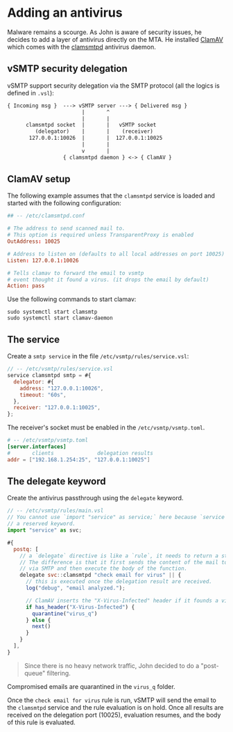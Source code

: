 # Adding an antivirus

Malware remains a scourge. As John is aware of security issues, he decides to add a layer of antivirus directly on the MTA. He installed [ClamAV](https://www.clamav.net/) which comes with the [clamsmtpd](https://linux.die.net/man/8/clamsmtpd) antivirus daemon.

## vSMTP security delegation

vSMTP support security delegation via the SMTP protocol (all the logics is defined in `.vsl`):

```txt
{ Incoming msg }  ---> vSMTP server ---> { Delivered msg }
                        |       ^
                        |       |
      clamsmtpd socket  |       |   vSMTP socket
         (delegator)    |       |    (receiver)
       127.0.0.1:10026  |       |  127.0.0.1:10025
                        |       |
                        v       |
                  { clamsmtpd daemon } <-> { ClamAV }
```

## ClamAV setup

The following example assumes that the `clamsmtpd` service is loaded and started with the following configuration:

```toml
## -- /etc/clamsmtpd.conf

# The address to send scanned mail to.
# This option is required unless TransparentProxy is enabled
OutAddress: 10025

# Address to listen on (defaults to all local addresses on port 10025)
Listen: 127.0.0.1:10026

# Tells clamav to forward the email to vsmtp
# event thought it found a virus. (it drops the email by default)
Action: pass
```

Use the following commands to start clamav:

```shell
sudo systemctl start clamsmtp
sudo systemctl start clamav-daemon
```

## The service

Create a `smtp service` in the file `/etc/vsmtp/rules/service.vsl`:

```js
// -- /etc/vsmtp/rules/service.vsl
service clamsmtpd smtp = #{
  delegator: #{
    address: "127.0.0.1:10026",
    timeout: "60s",
  },
  receiver: "127.0.0.1:10025",
};
```

The receiver's socket must be enabled in the `/etc/vsmtp/vsmtp.toml`.

```toml
# -- /etc/vsmtp/vsmtp.toml
[server.interfaces]
#       clients              delegation results
addr = ["192.168.1.254:25", "127.0.0.1:10025"]
```

## The delegate keyword

Create the antivirus passthrough using the `delegate` keyword.

```js
// -- /etc/vsmtp/rules/main.vsl
// You cannot use `import "service" as service;` here because `service` is
// a reserved keyword.
import "service" as svc;

#{
  postq: [
    // a `delegate` directive is like a `rule`, it needs to return a status code.
    // The difference is that it first sends the content of the mail to the service
    // via SMTP and then execute the body of the function.
    delegate svc::clamsmtpd "check email for virus" || {
      // this is executed once the delegation result are received.
      log("debug", "email analyzed.");

      // ClamAV inserts the "X-Virus-Infected" header if it founds a virus
      if has_header("X-Virus-Infected") {
        quarantine("virus_q")
      } else {
        next()
      }
    }
  ],
}
```

> Since there is no heavy network traffic, John decided to do a "post-queue" filtering.

Compromised emails are quarantined in the `virus_q` folder.

Once the `check email for virus` rule is run, vSMTP will send the email to the `clamsmtpd` service and the rule evaluation is on hold. Once all results are received on the delegation port (10025), evaluation resumes, and the body of this rule is evaluated.
